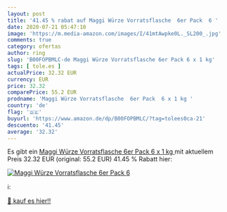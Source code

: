 ```yaml
---
layout: post
title: '41.45 % rabat auf Maggi Würze Vorratsflasche  6er Pack  6 '
date: 2020-07-21 05:47:10
image: 'https://m.media-amazon.com/images/I/41mtAwpke0L._SL200_.jpg'
comments: true
category: ofertas
author: ring
slug: 'B00FOPBMLC-de Maggi Würze Vorratsflasche 6er Pack 6 x 1 kg'
tags: [ tole.es ]
actualPrice: 32.32 EUR
currency: EUR
price: 32.32
comparePrice: 55.2 EUR
prodname: 'Maggi Würze Vorratsflasche  6er Pack  6 x 1 kg '
country: 'de'
flag: '🇩🇪'
buyurl: 'https://www.amazon.de/dp/B00FOPBMLC/?tag=tolees0ca-21'
descuento: '41.45'
average: '32.32'
---
```


Es gibt ein [Maggi Würze Vorratsflasche  6er Pack  6 x 1 kg ](https://www.amazon.de/dp/B00FOPBMLC/?tag=tolees0ca-21) mit aktuellem Preis 32.32 EUR (original: 55.2 EUR) 41.45 % Rabatt hier:

[![Maggi Würze Vorratsflasche  6er Pack  6 ](https://m.media-amazon.com/images/I/41mtAwpke0L._SL200_.jpg)](https://www.amazon.de/dp/B00FOPBMLC/?tag=tolees0ca-21)

ℹ️:


[🛒 kauf es hier!!](https://www.amazon.de/dp/B00FOPBMLC/?tag=tolees0ca-21)
